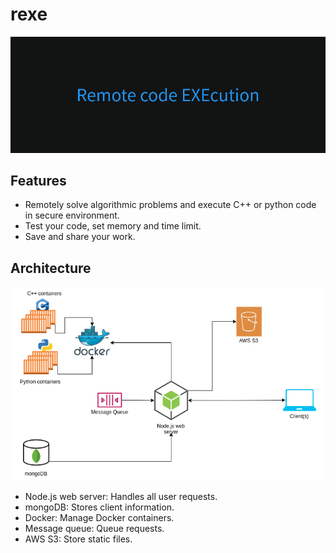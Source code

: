 # rexe

![banner](./assets/banner.png)

## Features

- Remotely solve algorithmic problems and execute C++ or python code in secure environment.
- Test your code, set memory and time limit.
- Save and share your work.

## Architecture

<p align="center"><img src="https://github.com/vi88i/rexe/blob/main/assets/rexe.png" alt="rexe"></p>

- Node.js web server: Handles all user requests.
- mongoDB: Stores client information.
- Docker: Manage Docker containers.
- Message queue: Queue requests.
- AWS S3: Store static files.